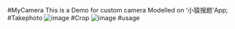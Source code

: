 #MyCamera
This is a Demo for custom camera Modelled on ‘小猿搜题’App;
#Takephoto
![image](http://img.blog.csdn.net/20160422180041010?watermark/2/text/aHR0cDovL2Jsb2cuY3Nkbi5uZXQv/font/5a6L5L2T/fontsize/400/fill/I0JBQkFCMA==/dissolve/70/gravity/Center)
#Crop
![image](http://img.blog.csdn.net/20160422183953073?watermark/2/text/aHR0cDovL2Jsb2cuY3Nkbi5uZXQv/font/5a6L5L2T/fontsize/400/fill/I0JBQkFCMA==/dissolve/70/gravity/Center)
#usage
